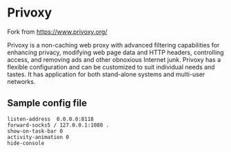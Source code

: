 # Privoxy
Fork from https://www.privoxy.org/


Privoxy is a non-caching web proxy with advanced filtering capabilities for enhancing privacy, modifying web page data and HTTP headers, controlling access, and removing ads and other obnoxious Internet junk. Privoxy has a flexible configuration and can be customized to suit individual needs and tastes. It has application for both stand-alone systems and multi-user networks.

## Sample config file
```
listen-address  0.0.0.0:8118
forward-socks5 / 127.0.0.1:1080 .
show-on-task-bar 0
activity-animation 0
hide-console
```

